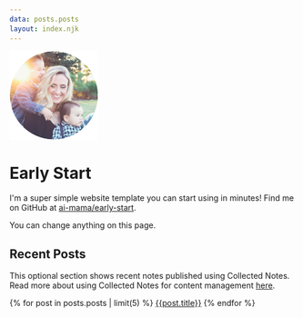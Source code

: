```yaml
---
data: posts.posts
layout: index.njk
---
```


![profile-photo.jpg](/assets/profile-photo.png)

# Early Start

I'm a super simple website template you can start using in minutes! Find me on GitHub at [ai-mama/early-start](https://github.com/ai-mama/early-start).

You can change anything on this page.

## Recent Posts

This optional section shows recent notes published using Collected Notes. Read more about using Collected Notes for content management [here](/collected-notes-cms/).

{% for post in posts.posts | limit(5) %}
[{{post.title}}](/blog/{{post.path}})
{% endfor %}
